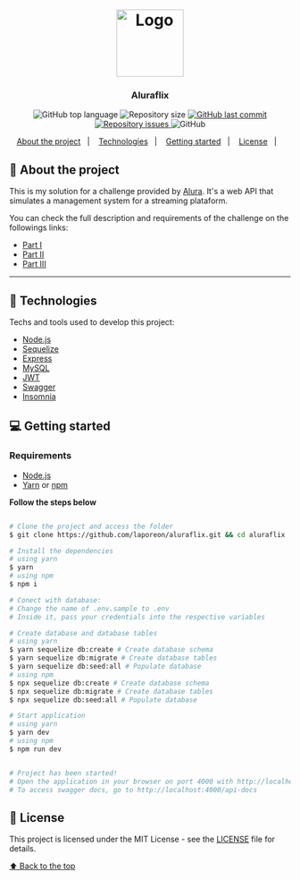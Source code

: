 <h1 align="center">
	<img alt="Logo" src="https://leticiacamposs2-aluraflix.vercel.app/static/media/logo.23311859.png" width="120px" />
</h1>

<h3 align="center">
  Aluraflix
</h3>

<p align="center">
  <img alt="GitHub top language" src="https://img.shields.io/github/languages/top/laporeon/aluraflix">
  
  <img alt="Repository size" src="https://img.shields.io/github/repo-size/laporeon/aluraflix">
  
  <a href="https://github.com/laporeon/aluraflix/commits/main">
    <img alt="GitHub last commit" src="https://img.shields.io/github/last-commit/laporeon/aluraflix">
  </a>
  
  <a href="https://github.com/laporeon/aluraflix/issues">
    <img alt="Repository issues" src="https://img.shields.io/github/issues/laporeon/aluraflix">
  </a>
  
  <img alt="GitHub" src="https://img.shields.io/github/license/laporeon/aluraflix">
</p>

<p align="center">
  <a href="#-about-the-project">About the project</a>&nbsp;&nbsp;&nbsp;|&nbsp;&nbsp;&nbsp;
  <a href="#-technologies">Technologies</a>&nbsp;&nbsp;&nbsp;|&nbsp;&nbsp;&nbsp;
  <a href="#-getting-started">Getting started</a>&nbsp;&nbsp;&nbsp;|&nbsp;&nbsp;&nbsp;
  <a href="#-license">License</a>&nbsp;&nbsp;&nbsp;|&nbsp;&nbsp;&nbsp;
</p>

## 📜 About the project

This is my solution for a challenge provided by <a href="https://www.alura.com.br/" target="_blank">Alura</a>. It's a web API that simulates a management system for a streaming plataform.

You can check the full description and requirements of the challenge on the followings links:

- <a href="https://trello.com/b/Mj5x6lMZ/alura-challenge-backend-semana-1">Part I</a>&nbsp;
- <a href="https://trello.com/b/5DavhAH7/alura-challenge-backend-semana-2">Part II</a>&nbsp;
- <a href="https://trello.com/b/STIogyU7/alura-challenge-backend-semana-3">Part III</a>&nbsp;

---

## 🚀 Technologies

Techs and tools used to develop this project:

- [Node.js](https://nodejs.org/en/)
- [Sequelize](https://sequelize.org/)
- [Express](https://expressjs.com/pt-br/)
- [MySQL](https://www.mysql.com/)
- [JWT](https://jwt.io/)
- [Swagger](https://swagger.io/)
- [Insomnia](https://insomnia.rest/)

## 💻 Getting started

### Requirements

- [Node.js](https://nodejs.org/en/)
- [Yarn](https://yarnpkg.com/) or [npm](https://www.npmjs.com/)

**Follow the steps below**

```bash

# Clone the project and access the folder
$ git clone https://github.com/laporeon/aluraflix.git && cd aluraflix

# Install the dependencies
# using yarn
$ yarn
# using npm
$ npm i

# Conect with database:
# Change the name of .env.sample to .env
# Inside it, pass your credentials into the respective variables

# Create database and database tables
# using yarn
$ yarn sequelize db:create # Create database schema
$ yarn sequelize db:migrate # Create database tables
$ yarn sequelize db:seed:all # Populate database
# using npm
$ npx sequelize db:create # Create database schema
$ npx sequelize db:migrate # Create database tables
$ npx sequelize db:seed:all # Populate database

# Start application
# using yarn
$ yarn dev
# using npm
$ npm run dev


# Project has been started!
# Open the application in your browser on port 4000 with http://localhost:4000/
# To access swagger docs, go to http://localhost:4000/api-docs
```

## 📝 License

This project is licensed under the MIT License - see the [LICENSE](LICENSE) file for details.

[⬆ Back to the top](#-about-the-project)
